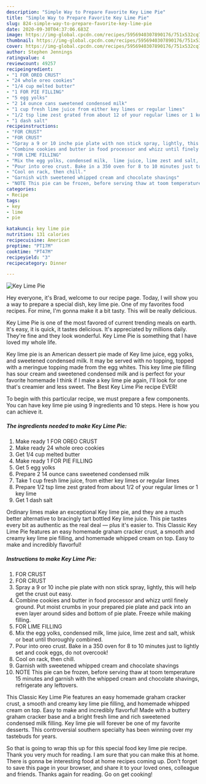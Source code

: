 ```yaml
---
description: "Simple Way to Prepare Favorite Key Lime Pie"
title: "Simple Way to Prepare Favorite Key Lime Pie"
slug: 824-simple-way-to-prepare-favorite-key-lime-pie
date: 2020-09-30T04:37:06.683Z
image: https://img-global.cpcdn.com/recipes/5956940307890176/751x532cq70/key-lime-pie-recipe-main-photo.jpg
thumbnail: https://img-global.cpcdn.com/recipes/5956940307890176/751x532cq70/key-lime-pie-recipe-main-photo.jpg
cover: https://img-global.cpcdn.com/recipes/5956940307890176/751x532cq70/key-lime-pie-recipe-main-photo.jpg
author: Stephen Jennings
ratingvalue: 4
reviewcount: 49257
recipeingredient:
- "1 FOR OREO CRUST"
- "24 whole oreo cookies"
- "1/4 cup melted butter"
- "1 FOR PIE FILLING"
- "5 egg yolks"
- "2 14 ounce cans sweetened condensed milk"
- "1 cup fresh lime juice from either key limes or regular limes"
- "1/2 tsp lime zest grated from about 12 of your regular limes or 1 key lime"
- "1 dash salt"
recipeinstructions:
- "FOR CRUST"
- "FOR CRUST"
- "Spray a 9 or 10 inche pie plate with non stick spray, lightly, this will help get the crust out easy."
- "Combine cookies and butter in food processor and whizz until finely ground.  Put moist crumbs in your prepared pie plate and pack into an even layer around sides and bottom of pie plate. Freeze while making filling."
- "FOR LIME FILLING"
- "Mix the egg yolks, condensed milk,  lime juice, lime zest and salt, whisk or beat until thoroughly combined."
- "Pour into oreo crust. Bake in a 350 oven for 8 to 10 minutes just to lightly set and cook eggs, do not overcook!"
- "Cool on rack, then chill."
- "Garnish with sweetened whipped cream and chocolate shavings"
- "NOTE This pie can be frozen, before serving thaw at toom temperature 15 minutes and garnish with the whipped cream and chocolate shavings, refrigerate any leftovers."
categories:
- Recipe
tags:
- key
- lime
- pie

katakunci: key lime pie 
nutrition: 131 calories
recipecuisine: American
preptime: "PT17M"
cooktime: "PT47M"
recipeyield: "3"
recipecategory: Dinner

---
```



![Key Lime Pie](https://img-global.cpcdn.com/recipes/5956940307890176/751x532cq70/key-lime-pie-recipe-main-photo.jpg)

Hey everyone, it's Brad, welcome to our recipe page. Today, I will show you a way to prepare a special dish, key lime pie. One of my favorites food recipes. For mine, I'm gonna make it a bit tasty. This will be really delicious.

Key Lime Pie is one of the most favored of current trending meals on earth. It's easy, it is quick, it tastes delicious. It's appreciated by millions daily. They're fine and they look wonderful. Key Lime Pie is something that I have loved my whole life.

Key lime pie is an American dessert pie made of Key lime juice, egg yolks, and sweetened condensed milk. It may be served with no topping, topped with a meringue topping made from the egg whites. This key lime pie filling has sour cream and sweetened condensed milk and is perfect for your favorite homemade I think if I make a key lime pie again, I&#39;ll look for one that&#39;s creamier and less sweet. The Best Key Lime Pie recipe EVER!


To begin with this particular recipe, we must prepare a few components. You can have key lime pie using 9 ingredients and 10 steps. Here is how you can achieve it.

<!--inarticleads1-->

##### The ingredients needed to make Key Lime Pie:

1. Make ready 1 FOR OREO CRUST
1. Make ready 24 whole oreo cookies
1. Get 1/4 cup melted butter
1. Make ready 1 FOR PIE FILLING
1. Get 5 egg yolks
1. Prepare 2 14 ounce cans sweetened condensed milk
1. Take 1 cup fresh lime juice, from either key limes or regular limes
1. Prepare 1/2 tsp lime zest grated from about 1/2 of your regular limes or 1 key lime
1. Get 1 dash salt


Ordinary limes make an exceptional Key lime pie, and they are a much better alternative to bracingly tart bottled Key lime juice. This pie tastes every bit as authentic as the real deal — plus it&#39;s easier to. This Classic Key Lime Pie features an easy homemade graham cracker crust, a smooth and creamy key lime pie filling, and homemade whipped cream on top. Easy to make and incredibly flavorful! 

<!--inarticleads2-->

##### Instructions to make Key Lime Pie:

1. FOR CRUST
1. FOR CRUST
1. Spray a 9 or 10 inche pie plate with non stick spray, lightly, this will help get the crust out easy.
1. Combine cookies and butter in food processor and whizz until finely ground.  Put moist crumbs in your prepared pie plate and pack into an even layer around sides and bottom of pie plate. Freeze while making filling.
1. FOR LIME FILLING
1. Mix the egg yolks, condensed milk,  lime juice, lime zest and salt, whisk or beat until thoroughly combined.
1. Pour into oreo crust. Bake in a 350 oven for 8 to 10 minutes just to lightly set and cook eggs, do not overcook!
1. Cool on rack, then chill.
1. Garnish with sweetened whipped cream and chocolate shavings
1. NOTE This pie can be frozen, before serving thaw at toom temperature 15 minutes and garnish with the whipped cream and chocolate shavings, refrigerate any leftovers.


This Classic Key Lime Pie features an easy homemade graham cracker crust, a smooth and creamy key lime pie filling, and homemade whipped cream on top. Easy to make and incredibly flavorful! Made with a buttery graham cracker base and a bright fresh lime and rich sweetened condensed milk filling. Key lime pie will forever be one of my favorite desserts. This controversial southern specialty has been winning over my tastebuds for years. 

So that is going to wrap this up for this special food key lime pie recipe. Thank you very much for reading. I am sure that you can make this at home. There is gonna be interesting food at home recipes coming up. Don't forget to save this page in your browser, and share it to your loved ones, colleague and friends. Thanks again for reading. Go on get cooking!
